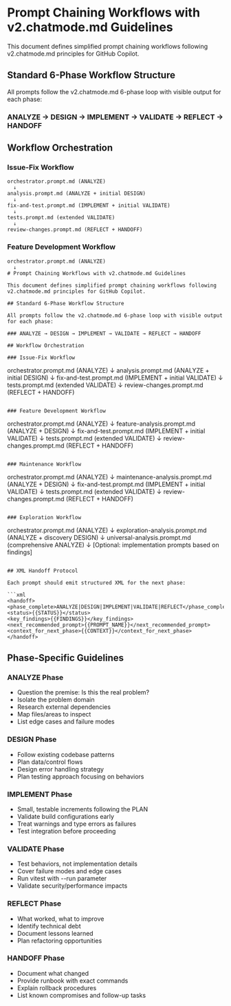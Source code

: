 # Prompt Chaining Workflows with v2.chatmode.md Guidelines

This document defines simplified prompt chaining workflows following v2.chatmode.md principles for GitHub Copilot.

## Standard 6-Phase Workflow Structure

All prompts follow the v2.chatmode.md 6-phase loop with visible output for each phase:

### ANALYZE → DESIGN → IMPLEMENT → VALIDATE → REFLECT → HANDOFF

## Workflow Orchestration

### Issue-Fix Workflow

```
orchestrator.prompt.md (ANALYZE)
  ↓
analysis.prompt.md (ANALYZE + initial DESIGN)
  ↓
fix-and-test.prompt.md (IMPLEMENT + initial VALIDATE)
  ↓
tests.prompt.md (extended VALIDATE)
  ↓
review-changes.prompt.md (REFLECT + HANDOFF)
```

### Feature Development Workflow

```
orchestrator.prompt.md (ANALYZE)
  ↓
# Prompt Chaining Workflows with v2.chatmode.md Guidelines

This document defines simplified prompt chaining workflows following v2.chatmode.md principles for GitHub Copilot.

## Standard 6-Phase Workflow Structure

All prompts follow the v2.chatmode.md 6-phase loop with visible output for each phase:

### ANALYZE → DESIGN → IMPLEMENT → VALIDATE → REFLECT → HANDOFF

## Workflow Orchestration

### Issue-Fix Workflow
```

orchestrator.prompt.md (ANALYZE)
↓
analysis.prompt.md (ANALYZE + initial DESIGN)
↓
fix-and-test.prompt.md (IMPLEMENT + initial VALIDATE)
↓
tests.prompt.md (extended VALIDATE)
↓
review-changes.prompt.md (REFLECT + HANDOFF)

```

### Feature Development Workflow
```

orchestrator.prompt.md (ANALYZE)
↓
feature-analysis.prompt.md (ANALYZE + DESIGN)
↓
fix-and-test.prompt.md (IMPLEMENT + initial VALIDATE)
↓
tests.prompt.md (extended VALIDATE)
↓
review-changes.prompt.md (REFLECT + HANDOFF)

```

### Maintenance Workflow
```

orchestrator.prompt.md (ANALYZE)
↓
maintenance-analysis.prompt.md (ANALYZE + DESIGN)
↓
fix-and-test.prompt.md (IMPLEMENT + initial VALIDATE)
↓
tests.prompt.md (extended VALIDATE)
↓
review-changes.prompt.md (REFLECT + HANDOFF)

```

### Exploration Workflow
```

orchestrator.prompt.md (ANALYZE)
↓
exploration-analysis.prompt.md (ANALYZE + discovery DESIGN)
↓
universal-analysis.prompt.md (comprehensive ANALYZE)
↓
[Optional: implementation prompts based on findings]

````

## XML Handoff Protocol

Each prompt should emit structured XML for the next phase:

```xml
<handoff>
<phase_complete>ANALYZE|DESIGN|IMPLEMENT|VALIDATE|REFLECT</phase_complete>
<status>{{STATUS}}</status>
<key_findings>{{FINDINGS}}</key_findings>
<next_recommended_prompt>{{PROMPT_NAME}}</next_recommended_prompt>
<context_for_next_phase>{{CONTEXT}}</context_for_next_phase>
</handoff>
````

## Phase-Specific Guidelines

### ANALYZE Phase

- Question the premise: Is this the real problem?
- Isolate the problem domain
- Research external dependencies
- Map files/areas to inspect
- List edge cases and failure modes

### DESIGN Phase

- Follow existing codebase patterns
- Plan data/control flows
- Design error handling strategy
- Plan testing approach focusing on behaviors

### IMPLEMENT Phase

- Small, testable increments following the PLAN
- Validate build configurations early
- Treat warnings and type errors as failures
- Test integration before proceeding

### VALIDATE Phase

- Test behaviors, not implementation details
- Cover failure modes and edge cases
- Run vitest with --run parameter
- Validate security/performance impacts

### REFLECT Phase

- What worked, what to improve
- Identify technical debt
- Document lessons learned
- Plan refactoring opportunities

### HANDOFF Phase

- Document what changed
- Provide runbook with exact commands
- Explain rollback procedures
- List known compromises and follow-up tasks
